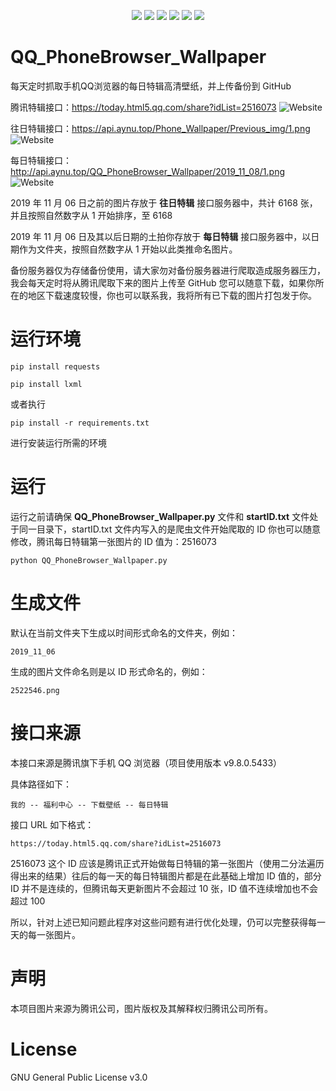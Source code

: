 <p align="center">
  <a href="#">
    <img src="https://img.shields.io/github/last-commit/Writeup001/QQ_PhoneBrowser_Wallpaper" /></a>
  
  <a href="https://www.python.org/">
     <img src="https://img.shields.io/badge/language-Python3-brightgreen" /></a>
  
  <a href="#">
    <img src="https://img.shields.io/github/repo-size/Writeup001/QQ_PhoneBrowser_Wallpaper?color=brightgreen&label=images%20size" /></a>

  <a href="#">
    <img src="https://img.shields.io/badge/license-GPLv3-blue" /></a>
  <a href="https://github.com/Writeup001/QQ_PhoneBrowser_Wallpaper/">
    <img src="https://img.shields.io/github/stars/Writeup001/QQ_PhoneBrowser_Wallpaper?style=social" /></a>
        
  <a href="https://github.com/Writeup001/QQ_PhoneBrowser_Wallpaper/">
    <img src="https://img.shields.io/github/forks/Writeup001/QQ_PhoneBrowser_Wallpaper?style=social" /></a>

</p>

# QQ_PhoneBrowser_Wallpaper
每天定时抓取手机QQ浏览器的每日特辑高清壁纸，并上传备份到 GitHub

腾讯特辑接口：https://today.html5.qq.com/share?idList=2516073
![Website](https://img.shields.io/website?url=https://today.html5.qq.com/share?idList=2516073)

往日特辑接口：https://api.aynu.top/Phone_Wallpaper/Previous_img/1.png
![Website](https://img.shields.io/website?url=https://api.aynu.top/Phone_Wallpaper/Previous_img/1.png)

每日特辑接口：http://api.aynu.top/QQ_PhoneBrowser_Wallpaper/2019_11_08/1.png
![Website](https://img.shields.io/website?url=http://api.aynu.top/QQ_PhoneBrowser_Wallpaper/2019_11_08/1.png)

2019 年 11 月 06 日之前的图片存放于 **往日特辑** 接口服务器中，共计 6168 张，并且按照自然数字从 1 开始排序，至 6168

2019 年 11 月 06 日及其以后日期的土拍你存放于 **每日特辑** 接口服务器中，以日期作为文件夹，按照自然数字从 1 开始以此类推命名图片。

备份服务器仅为存储备份使用，请大家勿对备份服务器进行爬取造成服务器压力，我会每天定时将从腾讯爬取下来的图片上传至 GitHub 您可以随意下载，如果你所在的地区下载速度较慢，你也可以联系我，我将所有已下载的图片打包发于你。
# 运行环境
```
pip install requests

pip install lxml
```

或者执行
```
pip install -r requirements.txt
```
进行安装运行所需的环境
# 运行
运行之前请确保 **QQ_PhoneBrowser_Wallpaper.py** 文件和 **startID.txt** 文件处于同一目录下，startID.txt 文件内写入的是爬虫文件开始爬取的 ID 你也可以随意修改，腾讯每日特辑第一张图片的 ID 值为：2516073
```
python QQ_PhoneBrowser_Wallpaper.py
```
# 生成文件
默认在当前文件夹下生成以时间形式命名的文件夹，例如：
```
2019_11_06
```
生成的图片文件命名则是以 ID 形式命名的，例如：
```
2522546.png
```
# 接口来源
本接口来源是腾讯旗下手机 QQ 浏览器（项目使用版本 v9.8.0.5433）

具体路径如下：
```
我的 -- 福利中心 -- 下载壁纸 -- 每日特辑
```
接口 URL 如下格式：
```
https://today.html5.qq.com/share?idList=2516073
```
2516073 这个 ID 应该是腾讯正式开始做每日特辑的第一张图片（使用二分法遍历得出来的结果）往后的每一天的每日特辑图片都是在此基础上增加 ID 值的，部分 ID 并不是连续的，但腾讯每天更新图片不会超过 10 张，ID 值不连续增加也不会超过 100

所以，针对上述已知问题此程序对这些问题有进行优化处理，仍可以完整获得每一天的每一张图片。

# 声明
本项目图片来源为腾讯公司，图片版权及其解释权归腾讯公司所有。

# License
GNU General Public License v3.0
